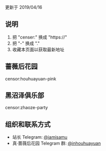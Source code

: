 更新于 2019/04/16

## 说明
1. 把 "censer:" 换成 "https://"
2. 把 "-" 换成 "."
3. 收藏本页面以获取最新地址

## 蔷薇后花园
censor:houhuayuan-pink

## 黑沼泽俱乐部
censor:zhaoze-party

## 组织和联系方式

- 站长 Telegram: [@iamisamu](https://t.me/iamisamu)
- 真·蔷薇后花园 Telegram 群: [@inhouhuayuan](https://t.me/inhouhuayuan)
